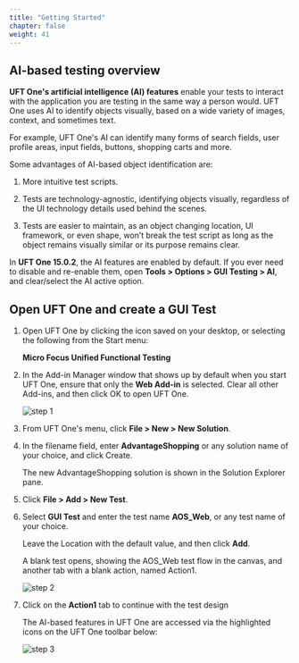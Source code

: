 ```yaml
---
title: "Getting Started"
chapter: false
weight: 41
---
```


## AI-based testing overview

**UFT One's artificial intelligence (AI) features** enable your tests to interact with the application you are testing in the same way a person would. UFT One uses AI to identify objects visually, based on a wide variety of images, context, and sometimes text.

For example, UFT One's AI can identify many forms of search fields, user profile areas, input fields, buttons, shopping carts and more.

Some advantages of AI-based object identification are:

1. More intuitive test scripts.

2. Tests are technology-agnostic, identifying objects visually, regardless of the UI technology details used behind the scenes.

3. Tests are easier to maintain, as an object changing location, UI framework, or even shape, won’t break the test script as long as the object remains visually similar or its purpose remains clear.


In **UFT One 15.0.2**, the AI features are enabled by default. If you ever need to disable and re-enable them, open **Tools > Options > GUI Testing > AI**, and clear/select the AI active option.


## Open UFT One and create a GUI Test

1. Open UFT One by clicking the icon saved on your desktop, or selecting the following from the Start menu:

	**Micro Focus Unified Functional Testing**

2. In the Add-in Manager window that shows up by default when you start UFT One, ensure that only the **Web Add-in** is selected. Clear all other Add-ins, and then click OK to open UFT One.

	![step 1](/images/040_create_uft_ai_based_test/add-in_manager.PNG)

3. From UFT One's menu, click **File > New > New Solution**.

4. In the filename field, enter **AdvantageShopping** or any solution name of your choice, and click Create.

	The new AdvantageShopping solution is shown in the Solution Explorer pane.

5. Click **File > Add > New Test**.

6. Select **GUI Test** and enter the test name **AOS_Web**, or any test name of your choice.

	Leave the Location with the default value, and then click **Add**.

	A blank test opens, showing the AOS_Web test flow in the canvas, and another tab with a blank action, named Action1.

	![step 2](/images/040_create_uft_ai_based_test/action_flow.PNG)

7. Click on the **Action1** tab to continue with the test design

	The AI-based features in UFT One are accessed via the highlighted icons on the UFT One toolbar below:

	![step 3](/images/040_create_uft_ai_based_test/ai_toolbar_icons.png)
